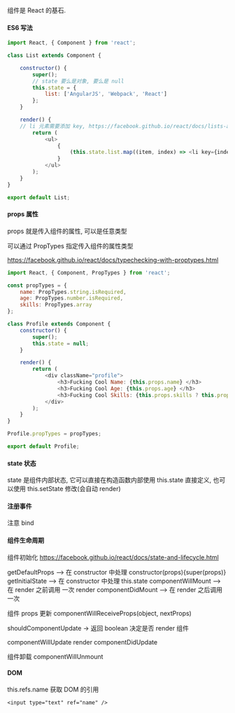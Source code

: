 组件是 React 的基石.

#### ES6 写法
```js
import React, { Component } from 'react';

class List extends Component {

	constructor() {
		super();
		// state 要么是对象, 要么是 null
		this.state = {
			list: ['AngularJS', 'Webpack', 'React']
		};
	}

	render() {
	// li 元素需要添加 key, https://facebook.github.io/react/docs/lists-and-keys.html#keys
		return (
			<ul>
				{
					(this.state.list.map((item, index) => <li key={index}> {item} </li>))
				}
			</ul>
		);
	}
}

export default List;

```

#### props 属性

props 就是传入组件的属性, 可以是任意类型

可以通过 PropTypes 指定传入组件的属性类型

https://facebook.github.io/react/docs/typechecking-with-proptypes.html

```js
import React, { Component, PropTypes } from 'react';

const propTypes = {
	name: PropTypes.string.isRequired,
	age: PropTypes.number.isRequired,
	skills: PropTypes.array
};

class Profile extends Component {
	constructor() {
		super();
		this.state = null;
	}

	render() {
		return (
			<div className="profile">
				<h3>Fucking Cool Name: {this.props.name} </h3>
				<h3>Fucking Cool Age: {this.props.age} </h3>
				<h3>Fucking Cool Skills: {this.props.skills ? this.props.skills.join(',') : 'No Skills'} </h3>
			</div>
		);
	}
}

Profile.propTypes = propTypes;

export default Profile;

```

#### state 状态

state 是组件内部状态, 它可以直接在构造函数内部使用 this.state 直接定义, 也可以使用 this.setState 修改(会自动 render)

#### 注册事件

注意 bind


#### 组件生命周期

组件初始化 https://facebook.github.io/react/docs/state-and-lifecycle.html

getDefaultProps --> 在 constructor 中处理 constructor(props){super(props)}
getInitialState --> 在 constructor 中处理 this.state
componentWillMount --> 在 render 之前调用 一次
render
componentDidMount --> 在 render 之后调用 一次

组件 props 更新
componentWillReceiveProps(object, nextProps)

shouldComponentUpdate -> 返回 boolean 决定是否 render 组件

componentWillUpdate
render
componentDidUpdate

组件卸载
componentWillUnmount


#### DOM

this.refs.name 获取 DOM 的引用

```
<input type="text" ref="name" />
```
